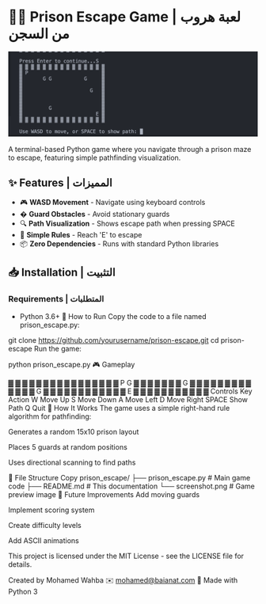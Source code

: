 # 🏃‍♂️ Prison Escape Game | لعبة هروب من السجن

![Game Screenshot](screenshot.png)

A terminal-based Python game where you navigate through a prison maze to escape, featuring simple pathfinding visualization.

## ✨ Features | المميزات
- 🎮 **WASD Movement** - Navigate using keyboard controls
- � **Guard Obstacles** - Avoid stationary guards
- 🔍 **Path Visualization** - Shows escape path when pressing SPACE
- 🏁 **Simple Rules** - Reach 'E' to escape
- 📦 **Zero Dependencies** - Runs with standard Python libraries

## 📥 Installation | التثبيت

### Requirements | المتطلبات
- Python 3.6+
🚀 How to Run
Copy the code to a file named prison_escape.py:

git clone https://github.com/yourusername/prison-escape.git
cd prison-escape
Run the game:


python prison_escape.py
🎮 Gameplay

▓ ▓ ▓ ▓ ▓ ▓ ▓ ▓ ▓ ▓ ▓ ▓ ▓ ▓ ▓
▓ P       G       ▓
▓   ▓     ▓   ▓   ▓
▓ G   ▓       ▓   ▓
▓ ▓   ▓ ▓ ▓   ▓ ▓ ▓
▓     ▓     G     ▓
▓ ▓ ▓ ▓ ▓ ▓   ▓ ▓ ▓
▓           ▓   E ▓
▓ ▓ ▓ ▓ ▓ ▓ ▓ ▓ ▓ ▓
Controls
Key	Action
W	Move Up
S	Move Down
A	Move Left
D	Move Right
SPACE	Show Path
Q	Quit
🧠 How It Works
The game uses a simple right-hand rule algorithm for pathfinding:

Generates a random 15x10 prison layout

Places 5 guards at random positions

Uses directional scanning to find paths


📂 File Structure
Copy
prison_escape/
├── prison_escape.py    # Main game code
├── README.md           # This documentation
└── screenshot.png      # Game preview image
🌟 Future Improvements
Add moving guards

Implement scoring system

Create difficulty levels

Add ASCII animations


This project is licensed under the MIT License - see the LICENSE file for details.



Created by Mohamed Wahba
✉️ mohamed@baianat.com
🐍 Made with Python 3
